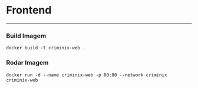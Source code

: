 # Frontend
___

### Build Imagem

```
docker build -t criminix-web .
```

### Rodar Imagem

```
docker run -d --name criminix-web -p 80:80 --network criminix criminix-web
```